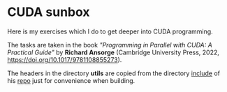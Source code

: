 # CUDA sunbox

Here is my exercises which I do to get deeper into CUDA programming.


The tasks are taken in the book _"Programming in Parallel with CUDA: 
A Practical Guide"_ by **Richard Ansorge** (Cambridge University Press,
2022, https://doi.org/10.1017/9781108855273).

The headers in the directory **utils** are copied from the directory 
[include](https://github.com/RichardAns/CUDA-Programs/tree/main/include) 
of his [repo](https://github.com/RichardAns/CUDA-Programs) just for convenience 
when building.

